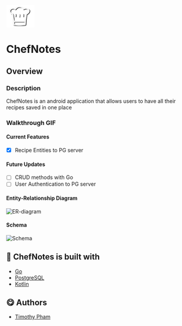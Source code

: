 <img src="./ChefNotes-Icon.svg" alt="" width="75" height="60">

# ChefNotes

## Overview
### Description
ChefNotes is an android application that allows users to have all their recipes saved in one place

### Walkthrough GIF

#### Current Features
- [X]   Recipe Entities to PG server

#### Future Updates
- [ ]   CRUD methods with Go
- [ ]   User Authentication to PG server

#### Entity-Relationship Diagram
![ER-diagram](https://i.postimg.cc/2Sx2bt7h/Chef-Notes-ER.png)

#### Schema
![Schema](https://i.postimg.cc/rwTfpTxq/Chef-Notes-Schema.png)

## 🔨 ChefNotes is built with
  - [Go](https://golang.org/doc/)
  - [PostgreSQL](https://www.postgresql.org/docs/)
  - [Kotlin](https://kotlinlang.org/docs/home.html)

## 😋 Authors
  - [Timothy Pham](https://github.com/tpham2580)
